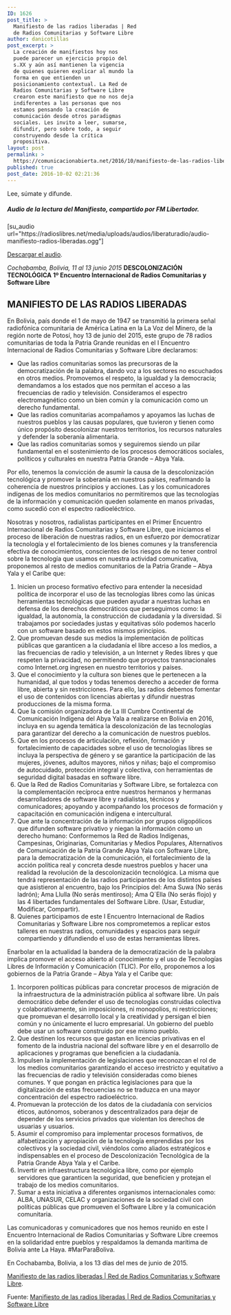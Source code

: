 ```yaml
---
ID: 1626
post_title: >
  Manifiesto de las radios liberadas | Red
  de Radios Comunitarias y Software Libre
author: danicotillas
post_excerpt: >
  La creación de manifiestos hoy nos
  puede parecer un ejercicio propio del
  s.XX y aún así mantienen la vigencia
  de quienes quieren explicar al mundo la
  forma en que entienden un
  posicionamiento contextual. La Red de
  Radios Comunitarias y Software Libre
  crearon este manifiesto que no nos deja
  indiferentes a las personas que nos
  estamos pensando la creación de
  comunicación desde otros paradigmas
  sociales. Les invito a leer, sumarse,
  difundir, pero sobre todo, a seguir
  construyendo desde la crítica
  propositiva.
layout: post
permalink: >
  https://comunicacionabierta.net/2016/10/manifiesto-de-las-radios-liberadas-red-de-radios-comunitarias-y-software-libre-2/
published: true
post_date: 2016-10-02 02:21:36
---
```

Lee, súmate y difunde.
<div>
<h5><span class="html-text html-content">Audio de la lectura del Manifiesto, compartido por FM Libertador.</span></h5>
[su_audio url="https://radioslibres.net/media/uploads/audios/liberaturadio/audio-manifiesto-radios-liberadas.ogg"]

<a title="Link" href="https://radioslibres.net/media/uploads/audios/liberaturadio/audio-manifiesto-radios-liberadas.ogg">Descargar el audio</a>.

<span class="html-text html-content"><em>Cochabamba, Bolivia, 11 al 13 junio 2015</em>
<strong>DESCOLONIZACIÓN TECNOLÓGICA</strong>
<strong>1º Encuentro Internacional de Radios Comunitarias y Software Libre</strong></span>
<h2><span class="html-text html-content"><span class="caps">MANIFIESTO</span> DE <span class="caps">LAS</span> <span class="caps">RADIOS</span> LIBERADAS</span></h2>
En Bolivia, país donde el 1 de mayo de 1947 se transmitió la primera señal radiofónica comunitaria de América Latina en la La Voz del Minero, de la región norte de Potosí, hoy 13 de junio del 2015, este grupo de 78 radios comunitarias de toda la Patria Grande reunidas en el I Encuentro Internacional de Radios Comunitarias y Software Libre declaramos:
<ul>
 	<li>Que las radios comunitarias somos las precursoras de la democratización de la palabra, dando voz a los sectores no escuchados en otros medios. Promovemos el respeto, la igualdad y la democracia; demandamos a los estados que nos permitan el acceso a las frecuencias de radio y televisión. Consideramos el espectro electromagnético como un bien común y la comunicación como un derecho fundamental.</li>
 	<li>Que las radios comunitarias acompañamos y apoyamos las luchas de nuestros pueblos y las causas populares, que tuvieron y tienen como único propósito descolonizar nuestros territorios, los recursos naturales y defender la soberanía alimentaria.</li>
 	<li>Que las radios comunitarias somos y seguiremos siendo un pilar fundamental en el sostenimiento de los procesos democráticos sociales, políticos y culturales en nuestra Patria Grande – Abya Yala.</li>
</ul>
Por ello, tenemos la convicción de asumir la causa de la descolonización tecnológica y promover la soberanía en nuestros países, reafirmando la coherencia de nuestros principios y acciones. Las y los comunicadores indígenas de los medios comunitarios no permitiremos que las tecnologías de la información y comunicación queden solamente en manos privadas, como sucedió con el espectro radioeléctrico.

Nosotras y nosotros, radialistas participantes en el Primer Encuentro Internacional de Radios Comunitarias y Software Libre, que iniciamos el proceso de liberación de nuestras radios, en un esfuerzo por democratizar la tecnología y el fortalecimiento de los bienes comunes y la transferencia efectiva de conocimientos, conscientes de los riesgos de no tener control sobre la tecnología que usamos en nuestra actividad comunicativa, proponemos al resto de medios comunitarios de la Patria Grande – Abya Yala y el Caribe que:
<ol>
 	<li>Inicien un proceso formativo efectivo para entender la necesidad política de incorporar el uso de las tecnologías libres como las únicas herramientas tecnológicas que pueden ayudar a nuestras luchas en defensa de los derechos democráticos que perseguimos como: la igualdad, la autonomía, la construcción de ciudadanía y la diversidad. Si trabajamos por sociedades justas y equitativas sólo podemos hacerlo con un software basado en estos mismos principios.</li>
 	<li>Que promuevan desde sus medios la implementación de políticas públicas que garanticen a la ciudadanía el libre acceso a los medios, a las frecuencias de radio y televisión, a un Internet y Redes libres y que respeten la privacidad, no permitiendo que proyectos transnacionales como Internet.org ingresen en nuestro territorios y países.</li>
 	<li>Que el conocimiento y la cultura son bienes que le pertenecen a la humanidad, al que todos y todas tenemos derecho a acceder de forma libre, abierta y sin restricciones. Para ello, las radios debemos fomentar el uso de contenidos con licencias abiertas y difundir nuestras producciones de la misma forma.</li>
 	<li>Que la comisión organizadora de La <span class="caps">III</span> Cumbre Continental de Comunicación Indígena del Abya Yala a realizarse en Bolivia en 2016, incluya en su agenda temática la descolonización de las tecnologías para garantizar del derecho a la comunicación de nuestros pueblos.</li>
 	<li>Que en los procesos de articulación, reflexión, formación y fortalecimiento de capacidades sobre el uso de tecnologías libres se incluya la perspectiva de género y se garantice la participación de las mujeres, jóvenes, adultos mayores, niños y niñas; bajo el compromiso de autocuidado, protección integral y colectiva, con herramientas de seguridad digital basadas en software libre.</li>
 	<li>Que la Red de Radios Comunitarias y Software Libre, se fortalezca con la complementación recíproca entre nuestros hermanos y hermanas desarrolladores de software libre y radialistas, técnicos y comunicadores; apoyando y acompañando los procesos de formación y capacitación en comunicación indígena e intercultural.</li>
 	<li>Que ante la concentración de la información por grupos oligopólicos que difunden software privativo y niegan la información como un derecho humano: Conformemos la Red de Radios Indígenas, Campesinas, Originarias, Comunitarias y Medios Populares, Alternativos de Comunicación de la Patria Grande Abya Yala con Software Libre, para la democratización de la comunicación, el fortalecimiento de la acción política real y concreta desde nuestros pueblos y hacer una realidad la revolución de la descolonización tecnológica. La misma que tendrá representación de las radios participantes de los distintos países que asistieron al encuentro, bajo los Principios del: Ama Suwa (No serás ladrón); Ama Llulla (No serás mentiroso); Ama Q´Ella (No serás flojo) y las 4 libertades fundamentales del Software Libre. (Usar, Estudiar, Modificar, Compartir).</li>
 	<li>Quienes participamos de este I Encuentro Internacional de Radios Comunitarias y Software Libre nos comprometemos a replicar estos talleres en nuestras radios, comunidades y espacios para seguir compartiendo y difundiendo el uso de estas herramientas libres.</li>
</ol>
Enarbolar en la actualidad la bandera de la democratización de la palabra implica promover el acceso abierto al conocimiento y el uso de Tecnologías Libres de Información y Comunicación (<span class="caps">TLIC</span>). Por ello, proponemos a los gobiernos de la Patria Grande – Abya Yala y el Caribe que:
<ol>
 	<li>Incorporen políticas públicas para concretar procesos de migración de la infraestructura de la administración pública al software libre. Un país democrático debe defender el uso de tecnologías construidas colectiva y colaborativamente, sin imposiciones, ni monopolios, ni restricciones; que promuevan el desarrollo local y la creatividad y persigan el bien común y no únicamente el lucro empresarial. Un gobierno del pueblo debe usar un software construido por ese mismo pueblo.</li>
 	<li>Que destinen los recursos que gastan en licencias privativas en el fomento de la industria nacional del software libre y en el desarrollo de aplicaciones y programas que beneficien a la ciudadanía.</li>
 	<li>Impulsen la implementación de legislaciones que reconozcan el rol de los medios comunitarios garantizando el acceso irrestricto y equitativo a las frecuencias de radio y televisión consideradas como bienes comunes. Y que pongan en práctica legislaciones para que la digitalización de estas frecuencias no se traduzca en una mayor concentración del espectro radioeléctrico.</li>
 	<li>Promuevan la protección de los datos de la ciudadanía con servicios éticos, autónomos, soberanos y descentralizados para dejar de depender de los servicios privados que violentan los derechos de usuarias y usuarios.</li>
 	<li>Asumir el compromiso para implementar procesos formativos, de alfabetización y apropiación de la tecnología emprendidas por los colectivos y la sociedad civil, viéndolos como aliados estratégicos e indispensables en el proceso de Descolonización Tecnológica de la Patria Grande Abya Yala y el Caribe.</li>
 	<li>Invertir en infraestructura tecnológica libre, como por ejemplo servidores que garanticen la seguridad, que beneficien y protejan el trabajo de los medios comunitarios.</li>
 	<li>Sumar a esta iniciativa a diferentes organismos internacionales como: <span class="caps">ALBA</span>, <span class="caps">UNASUR</span>, <span class="caps">CELAC</span> y organizaciones de la sociedad civil con políticas públicas que promueven el Software Libre y la comunicación comunitaria.</li>
</ol>
Las comunicadoras y comunicadores que nos hemos reunido en este I Encuentro Internacional de Radios Comunitarias y Software Libre creemos en la solidaridad entre pueblos y respaldamos la demanda marítima de Bolivia ante La Haya. #MarParaBoliva.

En Cochabamba, Bolivia, a los 13 días del mes de junio de 2015.

</div>
<a href="https://liberaturadio.org/article/manifiesto-de-las-radios-liberadas/">Manifiesto de las radios liberadas | Red de Radios Comunitarias y Software Libre</a>.

Fuente: <a href="https://liberaturadio.org/article/manifiesto-de-las-radios-liberadas/" target="_blank">Manifiesto de las radios liberadas | Red de Radios Comunitarias y Software Libre</a>